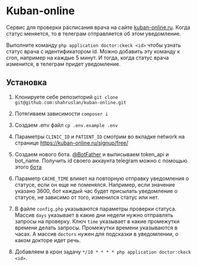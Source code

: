 # Kuban-online
Сервис для проверки расписания врача на сайте [kuban-online.ru](https://kuban-online.ru/). Когда статус меняется, то в
телеграм отправляется об этом уведомление. 

Выполните команду `php application doctor:ckeck <id>` чтобы узнать статус врача с идентификатором id. Можно добавить эту
команду к cron, например на каждые 5 минут. И тогда, когда статус врача изменится, в телеграм придет уведомление.

## Установка
1. Клонируете себе репозиторий 
`git clone git@github.com:shahruslan/kuban-online.git`

2. Потягиваем зависимости `composer i`

3. Создаем .env файл
`cp .env.example .env`
   
4. Параметры `CLINIC_ID` и `PATIENT_ID` смотрим во вкладке network на странице https://kuban-online.ru/signup/free/

5. Создаем нового бота. [@BotFather](https://t.me/BotFather) и выписываем token_api и bot_name. Получить id своего 
   аккаунта telegram можно с помощью этого [бота](https://t.me/userinfobot)

6. Параметр `CACHE_TIME` влияет на повторную отправку уведомления о статусе, если он еще не поменялся. Например, 
   если значение указано 3600, бот каждый час будет присылать уведомление о статусе, не зависимо от того, изменился
   статус или нет.
   
7. В файле `config.php` указываются параметры проверки статуса. Массив `days` указывает в какие дни недели нужно
   отправлять запросы на проверку. Ключ `time` указывает в какие промежутки времени делать запросы. Промежутки времени
   указываются в часах. А массив `doctors` нужен для подсказки в уведомлении, о каком докторе идет речь.
   
8. Добавляем в крон задачу `*/10 * * * * php application doctor:ckeck <id>`. 